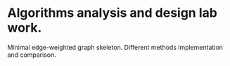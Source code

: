 # Algorithms analysis and design lab work.

Minimal edge-weighted graph skeleton.
Different methods implementation and comparison.
